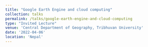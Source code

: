 ```yaml
---
title: "Google Earth Engine and cloud computing"
collection: talks
permalink: /talks/google-earth-engine-and-cloud-computing
type: "Invited Lecture"
venue: 'Central Department of Geography, Tribhuvan University'
date: '2022-04-06'
location: 'Nepal'
---
```


